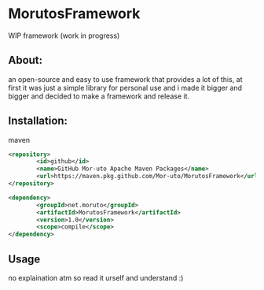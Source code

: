 # MorutosFramework
WIP framework (work in progress)

## About:
an open-source and easy to use framework that provides a lot of this, at first it was just a simple library for personal use and i made it bigger and bigger and decided to make a framework and release it.

## Installation:
maven
```xml
<repository>
        <id>github</id>
        <name>GitHub Mor-uto Apache Maven Packages</name>
        <url>https://maven.pkg.github.com/Mor-uto/MorutosFramework</url>
</repository>

<dependency>
        <groupId>net.moruto</groupId>
        <artifactId>MorutosFramework</artifactId>
        <version>1.0</version>
        <scope>compile</scope>
</dependency>
```

## Usage
no explaination atm so read it urself and understand :)
